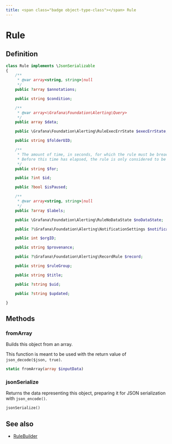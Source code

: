 ```yaml
---
title: <span class="badge object-type-class"></span> Rule
---
```

# <span class="badge object-type-class"></span> Rule

## Definition

```php
class Rule implements \JsonSerializable
{
    /**
     * @var array<string, string>|null
     */
    public ?array $annotations;

    public string $condition;

    /**
     * @var array<\Grafana\Foundation\Alerting\Query>
     */
    public array $data;

    public \Grafana\Foundation\Alerting\RuleExecErrState $execErrState;

    public string $folderUID;

    /**
     * The amount of time, in seconds, for which the rule must be breached for the rule to be considered to be Firing.
     * Before this time has elapsed, the rule is only considered to be Pending.
     */
    public string $for;

    public ?int $id;

    public ?bool $isPaused;

    /**
     * @var array<string, string>|null
     */
    public ?array $labels;

    public \Grafana\Foundation\Alerting\RuleNoDataState $noDataState;

    public ?\Grafana\Foundation\Alerting\NotificationSettings $notificationSettings;

    public int $orgID;

    public string $provenance;

    public ?\Grafana\Foundation\Alerting\RecordRule $record;

    public string $ruleGroup;

    public string $title;

    public ?string $uid;

    public ?string $updated;

}
```
## Methods

### <span class="badge object-method"></span> fromArray

Builds this object from an array.

This function is meant to be used with the return value of `json_decode($json, true)`.

```php
static fromArray(array $inputData)
```

### <span class="badge object-method"></span> jsonSerialize

Returns the data representing this object, preparing it for JSON serialization with `json_encode()`.

```php
jsonSerialize()
```

## See also

 * <span class="badge builder"></span> [RuleBuilder](./builder-RuleBuilder.md)
